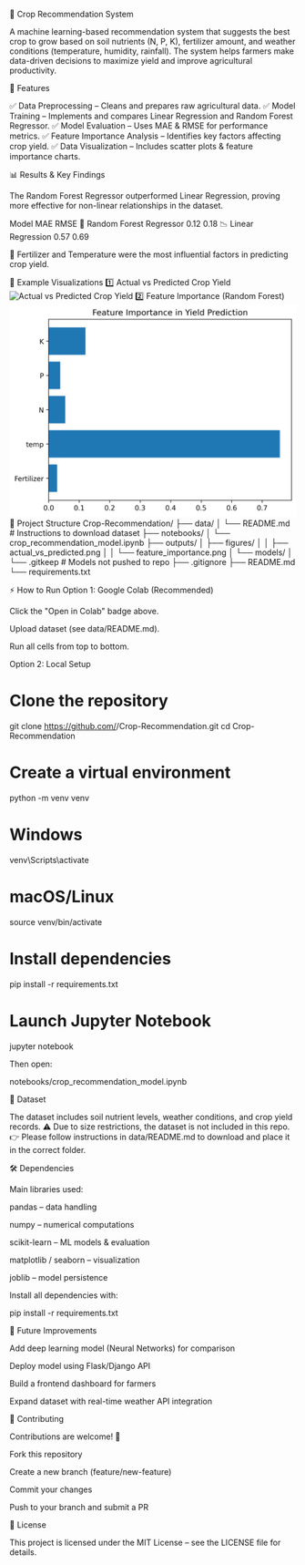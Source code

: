 🌱 Crop Recommendation System



A machine learning-based recommendation system that suggests the best crop to grow based on soil nutrients (N, P, K), fertilizer amount, and weather conditions (temperature, humidity, rainfall).
The system helps farmers make data-driven decisions to maximize yield and improve agricultural productivity.

🚀 Features

✅ Data Preprocessing – Cleans and prepares raw agricultural data.
✅ Model Training – Implements and compares Linear Regression and Random Forest Regressor.
✅ Model Evaluation – Uses MAE & RMSE for performance metrics.
✅ Feature Importance Analysis – Identifies key factors affecting crop yield.
✅ Data Visualization – Includes scatter plots & feature importance charts.

📊 Results & Key Findings

The Random Forest Regressor outperformed Linear Regression, proving more effective for non-linear relationships in the dataset.

Model	MAE	RMSE
🌳 Random Forest Regressor	0.12	0.18
📉 Linear Regression	0.57	0.69

🔑 Fertilizer and Temperature were the most influential factors in predicting crop yield.

📌 Example Visualizations
1️⃣ Actual vs Predicted Crop Yield
<img src="outputs/figures/actual_vs_predicted.png" alt="Actual vs Predicted Crop Yield" width="600"/>
2️⃣ Feature Importance (Random Forest)
<img src="outputs/figures/feature_importance.png" alt="Feature Importance" width="600"/>
📂 Project Structure
Crop-Recommendation/
├── data/
│   └── README.md          # Instructions to download dataset
├── notebooks/
│   └── crop_recommendation_model.ipynb
├── outputs/
│   ├── figures/
│   │   ├── actual_vs_predicted.png
│   │   └── feature_importance.png
│   └── models/
│       └── .gitkeep       # Models not pushed to repo
├── .gitignore
├── README.md
└── requirements.txt

⚡ How to Run
Option 1: Google Colab (Recommended)

Click the "Open in Colab" badge above.

Upload dataset (see data/README.md).

Run all cells from top to bottom.

Option 2: Local Setup
# Clone the repository
git clone https://github.com/<your-username>/Crop-Recommendation.git
cd Crop-Recommendation

# Create a virtual environment
python -m venv venv
# Windows
venv\Scripts\activate
# macOS/Linux
source venv/bin/activate

# Install dependencies
pip install -r requirements.txt

# Launch Jupyter Notebook
jupyter notebook


Then open:

notebooks/crop_recommendation_model.ipynb

📑 Dataset

The dataset includes soil nutrient levels, weather conditions, and crop yield records.
⚠️ Due to size restrictions, the dataset is not included in this repo.
👉 Please follow instructions in data/README.md to download and place it in the correct folder.

🛠️ Dependencies

Main libraries used:

pandas – data handling

numpy – numerical computations

scikit-learn – ML models & evaluation

matplotlib / seaborn – visualization

joblib – model persistence

Install all dependencies with:

pip install -r requirements.txt

🔮 Future Improvements

 Add deep learning model (Neural Networks) for comparison

 Deploy model using Flask/Django API

 Build a frontend dashboard for farmers

 Expand dataset with real-time weather API integration

🤝 Contributing

Contributions are welcome! 🎉

Fork this repository

Create a new branch (feature/new-feature)

Commit your changes

Push to your branch and submit a PR

📜 License

This project is licensed under the MIT License – see the LICENSE
 file for details.
